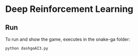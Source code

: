 # Deep Reinforcement Learning

## Run
To run and show the game, executes in the snake-ga folder:

```python
python dashgoAI3.py